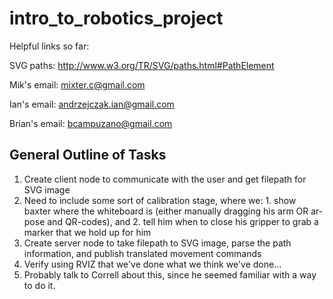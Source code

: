 intro_to_robotics_project
=========================


Helpful links so far:


SVG paths:  http://www.w3.org/TR/SVG/paths.html#PathElement


Mik's email:  mixter.c@gmail.com

Ian's email:  andrzejczak.ian@gmail.com

Brian's email:	bcampuzano@gmail.com

## General Outline of Tasks


1. Create client node to communicate with the user and get filepath for SVG image
  1. Need to include some sort of calibration stage, where we:
    1. show baxter where the whiteboard is (either manually dragging his arm OR ar-pose and QR-codes), and 
    2. tell him when to close his gripper to grab a marker that we hold up for him
2. Create server node to take filepath to SVG image, parse the path information, and publish translated movement commands
4. Verify using RVIZ that we've done what we think we've done...
  1. Probably talk to Correll about this, since he seemed familiar with a way to do it.
